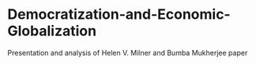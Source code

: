 # Democratization-and-Economic-Globalization
Presentation and analysis of Helen V. Milner and Bumba Mukherjee paper 
